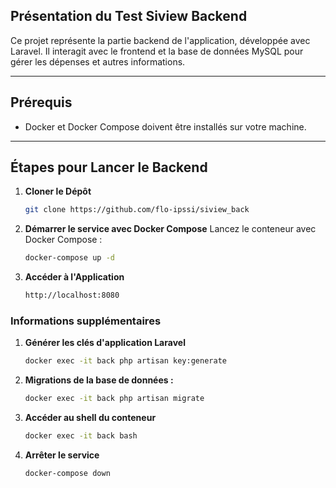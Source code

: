 ## **Présentation du Test Siview Backend**
Ce projet représente la partie backend de l'application, développée avec Laravel. Il interagit avec le frontend et la base de données MySQL pour gérer les dépenses et autres informations.

---

## **Prérequis**
- Docker et Docker Compose doivent être installés sur votre machine.

---

## **Étapes pour Lancer le Backend**

1. **Cloner le Dépôt**
   ```bash
   git clone https://github.com/flo-ipssi/siview_back

2. **Démarrer le service avec Docker Compose** Lancez le conteneur avec Docker Compose :
   ```bash
   docker-compose up -d


3. **Accéder à l'Application**
   ```bash
   http://localhost:8080


### **Informations supplémentaires**

1. **Générer les clés d'application Laravel**
   ```bash
   docker exec -it back php artisan key:generate

2. **Migrations de la base de données :**
   ```bash
   docker exec -it back php artisan migrate
   
2. **Accéder au shell du conteneur**
   ```bash
   docker exec -it back bash

4. **Arrêter le service**
   ```bash
   docker-compose down


